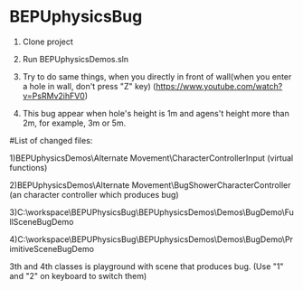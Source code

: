 # BEPUphysicsBug


1) Clone project


2) Run BEPUphysicsDemos.sln


3) Try to do same things, when you directly in front of wall(when you enter a hole in wall, don't press "Z" key)
(https://www.youtube.com/watch?v=PsRMv2ihFV0)

4) This bug appear when hole's height is 1m and agens't height more than 2m, for example, 3m or 5m.




#List of changed files:


1)BEPUphysicsDemos\Alternate Movement\CharacterControllerInput (virtual functions)


2)BEPUphysicsDemos\Alternate Movement\BugShowerCharacterController (an character controller which produces bug)


3)C:\workspace\BEPUPhysicsBug\BEPUphysicsDemos\Demos\BugDemo\FullSceneBugDemo 


4)C:\workspace\BEPUPhysicsBug\BEPUphysicsDemos\Demos\BugDemo\PrimitiveSceneBugDemo 


3th and 4th classes is playground with scene that produces bug. (Use "1" and "2" on keyboard to switch them)


